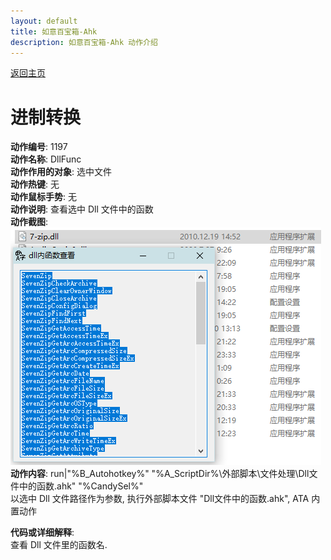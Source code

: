 ```yaml
---
layout: default
title: 如意百宝箱-Ahk
description: 如意百宝箱-Ahk 动作介绍
---
```

<link rel="stylesheet" href="../Actions/css/atom-one-light.min.css">
<script src="../Actions/js/highlight.min.js"></script>
<script>hljs.highlightAll();</script>

[返回主页](../index.md)

# [](#header-2) 进制转换

**动作编号**: 1197  
**动作名称**: DllFunc  
**动作作用的对象**: 选中文件  
**动作热键**: 无  
**动作鼠标手势**: 无  
**动作说明**: 查看选中 Dll 文件中的函数  
**动作截图**:  
  ![DllFunc](img1/1197.png)  
**动作内容**: run|"%B_Autohotkey%" "%A_ScriptDir%\外部脚本\文件处理\Dll文件中的函数.ahk" "%CandySel%"  
以选中 Dll 文件路径作为参数, 执行外部脚本文件 "Dll文件中的函数.ahk", ATA 内置动作  

**代码或详细解释**:  
查看 Dll 文件里的函数名.  
